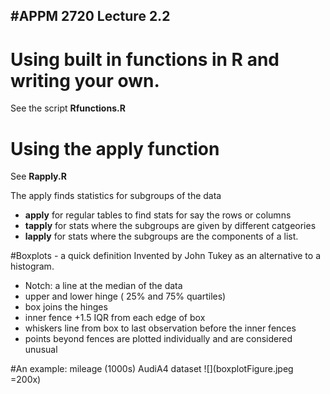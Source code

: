 

#APPM 2720 Lecture 2.2
----

# Using built in functions in R and writing your own.

See the script **Rfunctions.R** 

# Using the apply function 
See **Rapply.R**

The apply finds statistics for subgroups of the data
 
 - **apply** for regular tables to find stats for say the rows or columns
 - **tapply** for stats where the subgroups are given by different catgeories
 - **lapply** for stats where the subgroups are the components of a list.
 
 #Boxplots - a quick definition
 Invented by John Tukey as an alternative to a histogram.
 
 - Notch: a line at the median of the data
 - upper and lower hinge ( 25% and 75% quartiles)
 - box joins the hinges
 - inner fence  +1.5 IQR from each edge of box 
 - whiskers line from box to last observation before the inner fences
 - points beyond fences are plotted individually and are considered unusual

 #An example: mileage (1000s) AudiA4 dataset
 ![](boxplotFigure.jpeg =200x)
 
 
  